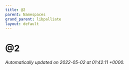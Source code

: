 ```yaml
---
title: @2
parent: Namespaces
grand_parent: libpalliate
layout: default
---
```


# @2









_Automatically updated on 2022-05-02 at 01:42:11 +0000._
